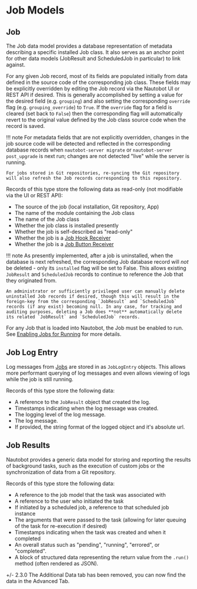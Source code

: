 # Job Models

## Job


The Job data model provides a database representation of metadata describing a specific installed Job class. It also serves as an anchor point for other data models (JobResult and ScheduledJob in particular) to link against.

For any given Job record, most of its fields are populated initially from data defined in the source code of the corresponding job class. These fields may be explicitly overridden by editing the Job record via the Nautobot UI or REST API if desired. This is generally accomplished by setting a value for the desired field (e.g. `grouping`) and also setting the corresponding `override` flag (e.g. `grouping_override`) to `True`. If the `override` flag for a field is cleared (set back to `False`) then the corresponding flag will automatically revert to the original value defined by the Job class source code when the record is saved.

!!! note
    For metadata fields that are not explicitly overridden, changes in the job source code will be detected and reflected in the corresponding database records when `nautobot-server migrate` or `nautobot-server post_upgrade` is next run; changes are not detected "live" while the server is running.

    For jobs stored in Git repositories, re-syncing the Git repository will also refresh the Job records corresponding to this repository.

Records of this type store the following data as read-only (not modifiable via the UI or REST API):

* The source of the job (local installation, Git repository, App)
* The name of the module containing the Job class
* The name of the Job class
* Whether the job class is installed presently
* Whether the job is self-described as "read-only"
* Whether the job is a [Job Hook Receiver](../../../development/jobs/index.md#job-hook-receivers)
* Whether the job is a [Job Button Receiver](../../../development/jobs/index.md#job-button-receivers)

!!! note
    As presently implemented, after a job is uninstalled, when the database is next refreshed, the corresponding Job database record will *not* be deleted - only its `installed` flag will be set to False. This allows existing `JobResult` and `ScheduledJob` records to continue to reference the Job that they originated from.

    An administrator or sufficiently privileged user can manually delete uninstalled Job records if desired, though this will result in the foreign-key from the corresponding `JobResult` and `ScheduledJob` records (if any exist) becoming null. In any case, for tracking and auditing purposes, deleting a Job does **not** automatically delete its related `JobResult` and `ScheduledJob` records.

For any Job that is loaded into Nautobot, the Job must be enabled to run. See [Enabling Jobs for Running](./index.md#enabling-jobs-for-running) for more details.

## Job Log Entry


Log messages from [Jobs](./index.md) are stored in as `JobLogEntry` objects. This allows more performant querying of log messages and even allows viewing of logs while the job is still running.

Records of this type store the following data:

* A reference to the `JobResult` object that created the log.
* Timestamps indicating when the log message was created.
* The logging level of the log message.
* The log message.
* If provided, the string format of the logged object and it's absolute url.


## Job Results

Nautobot provides a generic data model for storing and reporting the results of background tasks, such as the execution of custom jobs or the synchronization of data from a Git repository.

Records of this type store the following data:

* A reference to the job model that the task was associated with
* A reference to the user who initiated the task
* If initiated by a scheduled job, a reference to that scheduled job instance
* The arguments that were passed to the task (allowing for later queuing of the task for re-execution if desired)
* Timestamps indicating when the task was created and when it completed
* An overall status such as "pending", "running", "errored", or "completed".
* A block of structured data representing the return value from the `.run()` method (often rendered as JSON).


+/- 2.3.0
    The Additional Data tab has been removed, you can now find the data in the Advanced Tab.
